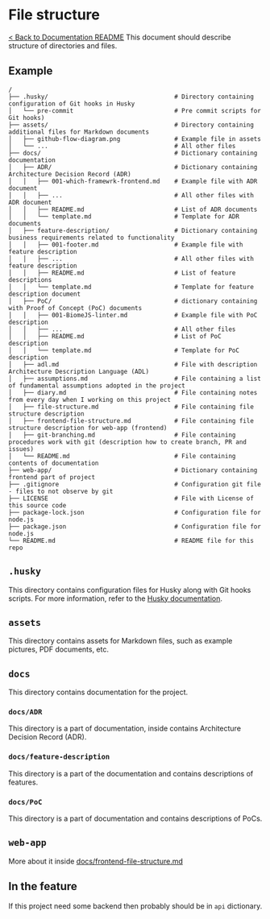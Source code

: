 # File structure
[< Back to Documentation README](README.md)
This document should describe structure of directories and files.

## Example
```shell
/
├── .husky/                                   # Directory containing configuration of Git hooks in Husky 
│   └── pre-commit                            # Pre commit scripts for Git hooks)
├── assets/                                   # Directory containing additional files for Markdown documents
│   ├── github-flow-diagram.png               # Example file in assets
│   └── ...                                   # All other files
├── docs/                                     # Dictionary containing documentation
│   ├── ADR/                                  # Dictionary containing Architecture Decision Record (ADR)
│   │   ├── 001-which-framewrk-frontend.md    # Example file with ADR document
│   │   ├── ...                               # All other files with ADR document
│   │   ├── README.md                         # List of ADR documents
│   │   └── template.md                       # Template for ADR documents
│   ├── feature-description/                  # Dictionary containing business requirements related to functionality
│   │   ├── 001-footer.md                     # Example file with feature description
│   │   ├── ...                               # All other files with feature description
│   │   ├── README.md                         # List of feature descriptions
│   │   └── template.md                       # Template for feature description document
│   ├── PoC/                                  # dictionary containing with Proof of Concept (PoC) documents
│   │   ├── 001-BiomeJS-linter.md             # Example file with PoC description
│   │   ├── ...                               # All other files
│   │   ├── README.md                         # List of PoC description
│   │   └── template.md                       # Template for PoC description
│   ├── adl.md                                # File with description Architecture Description Language (ADL)
│   ├── assumptions.md                        # File containing a list of fundamental assumptions adopted in the project 
│   ├── diary.md                              # File containing notes from every day when I working on this project
│   ├── file-structure.md                     # File containing file structure description
│   ├── frontend-file-structure.md            # File containing file structure description for web-app (frontend)
│   ├── git-branching.md                      # File containing procedures work with git (description how to create branch, PR and issues)
│   └── README.md                             # File containing contents of documentation
├── web-app/                                  # Dictionary containing frontend part of project
├── .gitignore                                # Configuration git file - files to not observe by git
├── LICENSE                                   # File with License of this source code
├── package-lock.json                         # Configuration file for node.js
├── package.json                              # Configuration file for node.js
└── README.md                                 # README file for this repo
```

## `.husky`
This directory contains configuration files for Husky along with Git hooks scripts. For more information, refer to the [Husky documentation](https://typicode.github.io/husky/how-to.html).

## `assets`
This directory contains assets for Markdown files, such as example pictures, PDF documents, etc.

## `docs`
This directory contains documentation for the project.

### `docs/ADR`
This directory is a part of documentation, inside contains Architecture Decision Record (ADR).

### `docs/feature-description`
This directory is a part of the documentation and contains descriptions of features.

### `docs/PoC`
This directory is a part of documentation and contains descriptions of PoCs.

## `web-app`
More about it inside [docs/frontend-file-structure.md](frontend-file-structure.md)

## In the feature
If this project need some backend then probably should be in `api` dictionary.